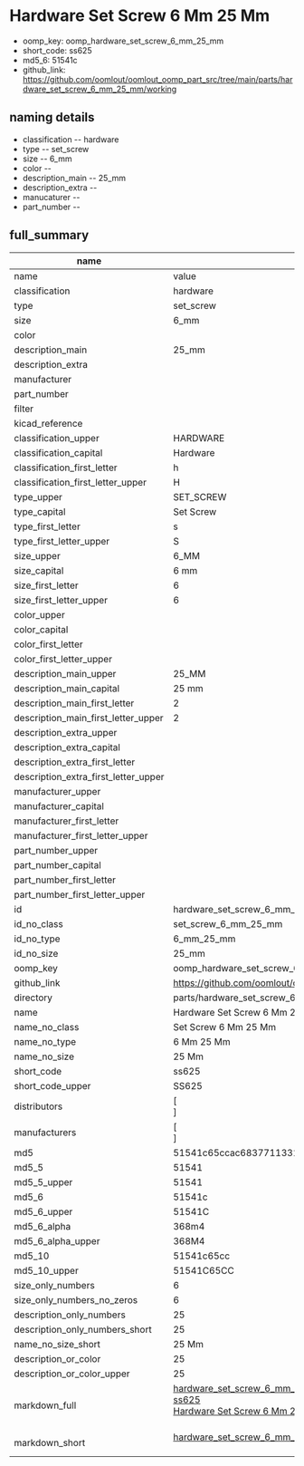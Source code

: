 # Hardware Set Screw 6 Mm 25 Mm

  
* oomp_key: oomp_hardware_set_screw_6_mm_25_mm 
* short_code: ss625
* md5_6: 51541c  
* github_link: https://github.com/oomlout/oomlout_oomp_part_src/tree/main/parts/hardware_set_screw_6_mm_25_mm/working  
## naming details
* classification -- hardware
* type -- set_screw
* size -- 6_mm
* color -- 
* description_main -- 25_mm
* description_extra -- 
* manucaturer -- 
* part_number -- 





## full_summary
| name | value | 
| --- | --- | 
| name | value | 
| classification | hardware | 
| type | set_screw | 
| size | 6_mm | 
| color |  | 
| description_main | 25_mm | 
| description_extra |  | 
| manufacturer |  | 
| part_number |  | 
| filter |  | 
| kicad_reference |  | 
| classification_upper | HARDWARE | 
| classification_capital | Hardware | 
| classification_first_letter | h | 
| classification_first_letter_upper | H | 
| type_upper | SET_SCREW | 
| type_capital | Set Screw | 
| type_first_letter | s | 
| type_first_letter_upper | S | 
| size_upper | 6_MM | 
| size_capital | 6 mm | 
| size_first_letter | 6 | 
| size_first_letter_upper | 6 | 
| color_upper |  | 
| color_capital |  | 
| color_first_letter |  | 
| color_first_letter_upper |  | 
| description_main_upper | 25_MM | 
| description_main_capital | 25 mm | 
| description_main_first_letter | 2 | 
| description_main_first_letter_upper | 2 | 
| description_extra_upper |  | 
| description_extra_capital |  | 
| description_extra_first_letter |  | 
| description_extra_first_letter_upper |  | 
| manufacturer_upper |  | 
| manufacturer_capital |  | 
| manufacturer_first_letter |  | 
| manufacturer_first_letter_upper |  | 
| part_number_upper |  | 
| part_number_capital |  | 
| part_number_first_letter |  | 
| part_number_first_letter_upper |  | 
| id | hardware_set_screw_6_mm_25_mm | 
| id_no_class | set_screw_6_mm_25_mm | 
| id_no_type | 6_mm_25_mm | 
| id_no_size | 25_mm | 
| oomp_key | oomp_hardware_set_screw_6_mm_25_mm | 
| github_link | https://github.com/oomlout/oomlout_oomp_part_src/tree/main/parts/hardware_set_screw_6_mm_25_mm/working | 
| directory | parts/hardware_set_screw_6_mm_25_mm | 
| name | Hardware Set Screw 6 Mm 25 Mm | 
| name_no_class | Set Screw 6 Mm 25 Mm | 
| name_no_type | 6 Mm 25 Mm | 
| name_no_size | 25 Mm | 
| short_code | ss625 | 
| short_code_upper | SS625 | 
| distributors | [<br>] | 
| manufacturers | [<br>] | 
| md5 | 51541c65ccac68377113315786b34c65 | 
| md5_5 | 51541 | 
| md5_5_upper | 51541 | 
| md5_6 | 51541c | 
| md5_6_upper | 51541C | 
| md5_6_alpha | 368m4 | 
| md5_6_alpha_upper | 368M4 | 
| md5_10 | 51541c65cc | 
| md5_10_upper | 51541C65CC | 
| size_only_numbers | 6 | 
| size_only_numbers_no_zeros | 6 | 
| description_only_numbers | 25 | 
| description_only_numbers_short | 25 | 
| name_no_size_short | 25 Mm | 
| description_or_color | 25 | 
| description_or_color_upper | 25 | 
| markdown_full | [hardware_set_screw_6_mm_25_mm](https://github.com/oomlout/oomlout_oomp_part_src/tree/main/parts/hardware_set_screw_6_mm_25_mm/working)<br>[ss625](https://github.com/oomlout/oomlout_oomp_part_src/tree/main/parts/hardware_set_screw_6_mm_25_mm/working)<br>[Hardware Set Screw 6 Mm 25 Mm](https://github.com/oomlout/oomlout_oomp_part_src/tree/main/parts/hardware_set_screw_6_mm_25_mm/working)<br><br> | 
| markdown_short | [hardware_set_screw_6_mm_25_mm](https://github.com/oomlout/oomlout_oomp_part_src/tree/main/parts/hardware_set_screw_6_mm_25_mm/working)<br><br> | 
